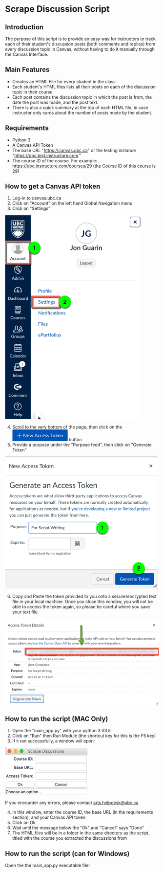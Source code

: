 # Scrape Discussion Script

## Introduction

The purpose of this script is to provide an easy way for instructors to track each of their student's discussion posts (both comments and replies) from every discussion topic in Canvas, without having to do it manually through the Canvas Interface.

## Main Features
- Creates an HTML File for every student in the class
- Each student's HTML files lists all their posts on each of the discussion topic in their course
- Each post contains the discussion topic in which the post is from, the date the post was made, and the post text.
-  There is also a quick summary at the top of each HTML file, in case instructor only cares about the number of posts made by the student.

## Requirements
- Python 3
- A Canvas API Token 
- The base URL "https://canvas.ubc.ca" or the testing instance "https://ubc.test.instructure.com."
- The course ID of the course. For example: https://ubc.instructure.com/courses/29 (the Course ID of this course is 29)

## How to get a Canvas API token
1. Log-in to canvas.ubc.ca
2. Click on "Account" on the left hand Global Navigation menu
3. Click on "Settings" 

![settings](https://github.com/jguarin16/screenshots/blob/master/account_settings.png)

4. Scroll to the very bottom of the page, then click on the ![new_access_token](https://github.com/jguarin16/screenshots/blob/master/access_token_button.png) button
5. Provide a purpose under the "Purpose feed", then click on "Generate Token"

![access-token-window](https://github.com/jguarin16/screenshots/blob/master/access_token_window.png)

6. Copy and Paste the token provided to you onto a secure/encrypted text file in your local machine. Once you close this window, you will not be able to access the token again, so please be careful where you save your text file.

![access-token-details](https://github.com/jguarin16/screenshots/blob/master/save_token.png)

## How to run the script (MAC Only)
1. Open the "main_app.py" with your python 3 IDLE
2. Click on "Run" then Run Module (the shortcut key for this is the F5 key)
3. If it ran successfully, a window will open:

![scrape-discussions-window](https://github.com/jguarin16/screenshots/blob/master/scrape_diss_window.png)

If you encounter any errors, please contact arts.helpdesk@ubc.ca

4. In this window, enter the course ID, the base URL (in the requirements section), and your Canvas API token
5. Click on Ok
6. Wait until the message below the "Ok" and "Cancel" says "Done"
7. The HTML files will be in a folder in the same directory as the script, titled with the course you extracted the discussions from

## How to run the script (can for Windows)
Open the the main_app.py executable file!
